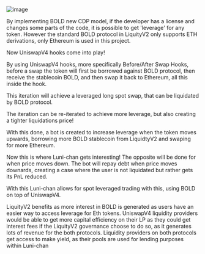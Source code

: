 ![image](https://github.com/user-attachments/assets/cbfd5ba2-0983-45c5-bf02-f4a3a53ee25f)


By implementing BOLD new CDP model, if the developer has a license and changes some parts of the code, it is possible to get 'leverage' for any token.
However the standard BOLD protocol in LiquityV2 only supports ETH derivations, only Ethereum is used in this project.

Now UniswapV4 hooks come into play!

By using UniswapV4 hooks, more specifically Before/After Swap Hooks, before a swap the token will first be borrowed against BOLD protocol, then receive the stablecoin BOLD, and then swap it back to Ethereum, all this inside the hook.

This iteration will achieve a leveraged long spot swap, that can be liquidated by BOLD protocol.

The iteration can be re-iterated to achieve more leverage, but also creating a tighter liquidations price!

With this done, a bot is created to increase leverage when the token moves upwards, borrowing more BOLD stablecoin from LiquidtyV2 and swaping for more Ethereum.

Now this is where Luni-chan gets interesting! The opposite will be done for when price moves down. The bot will repay debt when price moves downards, creating a case where the user is not liquidated but rather gets its PnL reduced.

With this Luni-chan allows for spot leveraged trading with this, using BOLD on top of UniswapV4.

LiquityV2 benefits as more interest in BOLD is generated as users have an easier way to access leverage for Eth tokens.
UniswapV4 liquidity providers would be able to get more capital efficiency on their LP as they could get interest fees if the LiquityV2 governance choose to do so, as it generates lots of revenue for the both protocols.
Liquidity providers on both protocols get access to make yield, as their pools are used for lending purposes within Luni-chan
